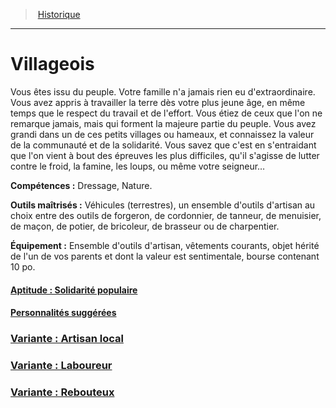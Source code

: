 ﻿---
!BackgroundItem
Abilities: Dressage, Nature.
MasteredTools: Véhicules (terrestres), un ensemble d'outils d'artisan au choix entre des outils de forgeron, de cordonnier, de tanneur, de menuisier, de maçon, de potier, de bricoleur, de brasseur ou de charpentier.
Equipment: Ensemble d'outils d'artisan, vêtements courants, objet hérité de l'un de vos parents et dont la valeur est sentimentale, bourse contenant 10 po.
Id: background_villageois_hd.md#villageois
RootId: background_villageois_hd.md
ParentLink: backgrounds_hd.md
Name: Villageois
ParentName: Historique
NameLevel: 1
Attributes: {}
Description: >+
  Vous êtes issu du peuple. Votre famille n'a jamais rien eu d'extraordinaire. Vous avez appris à travailler la terre dès votre plus jeune âge, en même temps que le respect du travail et de l'effort. Vous étiez de ceux que l'on ne remarque jamais, mais qui forment la majeure partie du peuple. Vous avez grandi dans un de ces petits villages ou hameaux, et connaissez la valeur de la communauté et de la solidarité. Vous savez que c'est en s'entraidant que l'on vient à bout des épreuves les plus difficiles, qu'il s'agisse de lutter contre le froid, la famine, les loups, ou même votre seigneur…

---
>  [Historique](hd_backgrounds.md)

---


# Villageois

Vous êtes issu du peuple. Votre famille n'a jamais rien eu d'extraordinaire. Vous avez appris à travailler la terre dès votre plus jeune âge, en même temps que le respect du travail et de l'effort. Vous étiez de ceux que l'on ne remarque jamais, mais qui forment la majeure partie du peuple. Vous avez grandi dans un de ces petits villages ou hameaux, et connaissez la valeur de la communauté et de la solidarité. Vous savez que c'est en s'entraidant que l'on vient à bout des épreuves les plus difficiles, qu'il s'agisse de lutter contre le froid, la famine, les loups, ou même votre seigneur…

**Compétences :** Dressage, Nature.

**Outils maîtrisés :** Véhicules (terrestres), un ensemble d'outils d'artisan au choix entre des outils de forgeron, de cordonnier, de tanneur, de menuisier, de maçon, de potier, de bricoleur, de brasseur ou de charpentier.

**Équipement :** Ensemble d'outils d'artisan, vêtements courants, objet hérité de l'un de vos parents et dont la valeur est sentimentale, bourse contenant 10 po.



#### [Aptitude : Solidarité populaire](hd_background_villageois_aptitude_solidarite_populaire.md)



#### [Personnalités suggérées](hd_background_villageois_personnalites_suggerees.md)



### [Variante : Artisan local](hd_background_villageois_variante_artisan_local.md)



### [Variante : Laboureur](hd_background_villageois_variante_laboureur.md)



### [Variante : Rebouteux](hd_background_villageois_variante_rebouteux.md)

